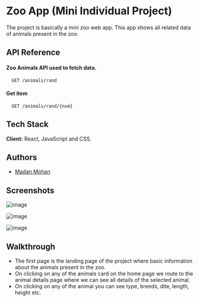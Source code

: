 # Zoo App (Mini Individual Project)

The project is basically a mini zoo web app.
This app shows all related data of animals present in the zoo.

## API Reference

#### Zoo Animals API used to fetch data.

```http
  GET /animals/rand
```

#### Get item

```http
  GET /animals/rand/{num}
```

## Tech Stack

**Client:** React, JavaScript and CSS.

## Authors

- [Madan Mohan](https://github.com/Maddy-O)

## Screenshots

![image](https://raw.githubusercontent.com/Maddy-O/Zoo-Animal/main/zoo/public/shot1.jpeg)

![image](https://raw.githubusercontent.com/Maddy-O/Zoo-Animal/main/zoo/public/shot2.jpeg)

![image](https://raw.githubusercontent.com/Maddy-O/Zoo-Animal/main/zoo/public/shot3.jpeg)

## Walkthrough

- The first page is the landing page of the project where basic information about the animals present in the zoo.
- On clicking on any of the animals card on the home page we route to the animal details page where we can see all details of the selected animal.
- On clicking on any of the animal you can see type, breeds, dite, length, height etc.
